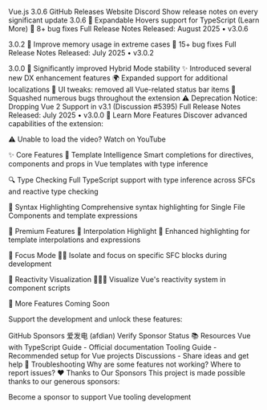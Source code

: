 Vue.js 3.0.6
GitHub
Releases
Website
Discord
 Show release notes on every significant update
3.0.6
🚀 Expandable Hovers support for TypeScript (Learn More)
🐛 8+ bug fixes
Full Release Notes
Released: August 2025
•
v3.0.6

3.0.2
🚀 Improve memory usage in extreme cases
🐛 15+ bug fixes
Full Release Notes
Released: July 2025
•
v3.0.2

3.0.0
🚀 Significantly improved Hybrid Mode stability
✨ Introduced several new DX enhancement features
🌍 Expanded support for additional localizations
🎨 UI tweaks: removed all Vue-related status bar items
🐛 Squashed numerous bugs throughout the extension
⚠️ Deprecation Notice: Dropping Vue 2 Support in v3.1 (Discussion #5395)
Full Release Notes
Released: July 2025
•
v3.0.0
🎥 Learn More Features
Discover advanced capabilities of the extension:


⚠️ Unable to load the video? Watch on YouTube

✨ Core Features
🧩
Template Intelligence
Smart completions for directives, components and props in Vue templates with type inference

🔍
Type Checking
Full TypeScript support with type inference across SFCs and reactive type checking

🎨
Syntax Highlighting
Comprehensive syntax highlighting for Single File Components and template expressions

🚀 Premium Features
🧩
Interpolation Highlight 🌟
Enhanced highlighting for template interpolations and expressions

🧩
Focus Mode 🌟🌟
Isolate and focus on specific SFC blocks during development

🧩
Reactivity Visualization 🌟🌟🌟
Visualize Vue's reactivity system in component scripts

🚧
More Features Coming Soon

Support the development and unlock these features:

GitHub Sponsors
爱发电 (afdian)
Verify Sponsor Status
📚 Resources
Vue with TypeScript Guide - Official documentation
Tooling Guide - Recommended setup for Vue projects
Discussions - Share ideas and get help
🔧 Troubleshooting
Why are some features not working?
Where to report issues?
❤️ Thanks to Our Sponsors
This project is made possible thanks to our generous sponsors:

Become a sponsor to support Vue tooling development
